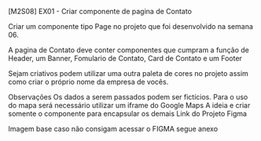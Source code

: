 [M2S08] EX01 - Criar componente de pagina de Contato

Criar um componente tipo Page no projeto que foi desenvolvido na semana 06.

A pagina de Contato deve conter componentes que cumpram a função de Header, um Banner, Fomulario de Contato, Card de Contato e um Footer

Sejam criativos podem utilizar uma outra paleta de cores no projeto assim como criar o próprio nome da empresa de vocês.

Observações
Os dados a serem passados podem ser fictícios.
Para o uso do mapa será necessário utilizar um iframe do Google Maps
A ideia e criar somente o componente para encapsular os demais
Link do Projeto Figma

Imagem base caso não consigam acessar o FIGMA segue anexo